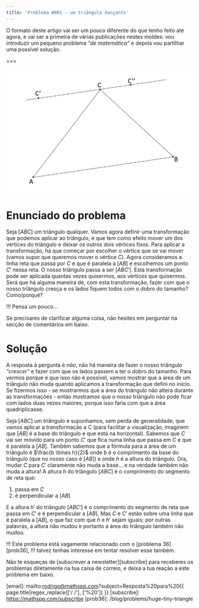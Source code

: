 ```yaml
---
title: 'Problema #001 - um triângulo dançante'
---
```


O formato deste artigo vai ser um pouco diferente do que tenho feito até agora, e vai ser a primeira de várias publicações nestes moldes: vou introduzir um pequeno problema _"de matemática"_ e depois vou partilhar uma possível solução.

===

![Uma esquematização do processo explicado em baixo](dancing_triangle_scheme.png)


# Enunciado do problema

Seja $[ABC]$ um triângulo qualquer. Vamos agora definir uma transformação que podemos aplicar ao triângulo, e que tem como efeito mover um dos vértices do triângulo e deixar os outros dois vértices fixos. Para aplicar a transformação, há que começar por escolher o vértice que se vai mover (vamos supor que queremos mover o vértice $C$). Agora consideramos a linha reta que passa por $C$ e que é paralela a $[AB]$ e escolhemos um ponto $C'$ nessa reta. O nosso triângulo passa a ser $[ABC']$. Esta transformação pode ser aplicada quantas vezes quisermos, aos vértices que quisermos.<br />
Será que há alguma maneira de, com esta transformação, fazer com que o nosso triângulo cresça e os lados fiquem todos com o dobro do tamanho? Como/porquê?

!!! Pensa um pouco...

Se precisares de clarificar alguma coisa, não hesites em perguntar na secção de comentários em baixo.


# Solução

A resposta à pergunta é _não_, não há maneira de fazer o nosso triângulo _"crescer"_ e fazer com que os lados passem a ter o dobro do tamanho. Para vermos porque é que isso não é possível, vamos mostrar que a área de um triângulo não muda quando aplicamos a transformação que defini no início. Se fizermos isso - se mostrarmos que a área do triângulo não altera durante as transformações - então mostramos que o nosso triângulo não pode ficar com lados duas vezes maiores, porque isso faria com que a área quadriplicasse.

Seja $[ABC]$ um triângulo e suponhamos, sem perda de generalidade, que vamos aplicar a transformação a $C$ (para facilitar a visualização, imaginem que $[AB]$ é a base do triângulo e que está na horizontal). Sabemos que $C$ vai ser movido para um ponto $C'$ que fica numa linha que passa em $C$ e que é paralela a $[AB]$. Também sabemos que a fórmula para a área de um triângulo é $\frac{b \times h}{2}$ onde $b$ é o comprimento da base do triângulo (que no nosso caso é $[AB]$) e onde $h$ é a altura do triângulo. Ora, mudar $C$ para $C'$ claramente não muda a base... e na verdade também não muda a altura! A altura $h$ do triângulo $[ABC]$ é o comprimento do segmento de reta que:
 1. passa em $C$
 2. é perpendicular a $[AB]$
 
E a altura $h'$ do triângulo $[ABC']$ é o comprimento do segmento de reta que passa em $C'$ e é perpendicular a $[AB]$. Mas $C$ e $C'$ estão sobre uma linha que é paralela a $[AB]$, o que faz com que $h$ e $h'$ sejam iguais; por outras palavras, a altura não mudou e portanto a área do triângulo também não mudou.

!!! Este problema está vagamente relacionado com o [problema 36][prob36],
!!! talvez tenhas interesse em tentar resolver esse também.


Não te esqueças de [subscrever a newsletter][subscribe] para receberes os problemas diretamente na tua caixa de correio,
e deixa a tua reação a este problema em baixo.

[email]: mailto:rodrigo@mathspp.com?subject=Resposta%20para%20{{ page.title|regex_replace(['/ /'], ['%20']) }}
[subscribe]: https://mathspp.com/subscribe
[prob36]: /blog/problems/huge-tiny-triangle
